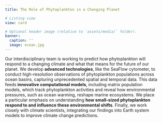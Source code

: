 ```yaml
---
title: The Role of Phytoplankton in a Changing Planet

# Listing view
view: card

# Optional header image (relative to `assets/media/` folder).
banner:
  caption: ''
  image: ocean.jpg
---  
```

Our interdisciplinary team is working to predict how phytoplankton will respond to a changing climate and what that means for the future of our planet. We develop <b>advanced technologies</b>, like the SeaFlow cytometer, to conduct high-resolution observations of phytoplankton populations across ocean basins, capturing unprecedented spatial and temporal data. This data feeds <b>innovative computational models</b>, including matrix population models, which track phytoplankton activities and reveal how environmental pressures, such as ocean warming, reshape marine ecosystems. We place a particular emphasis on understanding <b>how small-sized phytoplankton respond to and influence these environmental shifts</b>. Finally, we work closely with climate scientists, integrating our findings into Earth system models to improve climate change predictions.

<br>